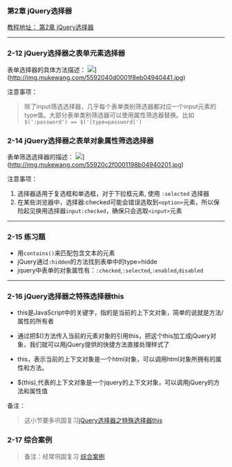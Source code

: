 ### 第2章 jQuery选择器 

[教程地址： 第2章 jQuery选择器](http://www.imooc.com/code/8315)

---
### 2-12  jQuery选择器之表单元素选择器

表单选择器的具体方法描述：
![](http://img.mukewang.com/5592040d0001f8eb04940441.jpg)](http://img.mukewang.com/5592040d0001f8eb04940441.jpg)

注意事项：
>除了input筛选选择器，几乎每个表单类别筛选器都对应一个input元素的type值。大部分表单类别筛选器可以使用属性筛选器替换。比如 `$(':password') == $('[type=password]')`

### 2-14 jQuery选择器之表单对象属性筛选选择器
表单筛选选择器的描述：
![](http://img.mukewang.com/55920c2f0001198b04940201.jpg)](http://img.mukewang.com/55920c2f0001198b04940201.jpg)

注意事项：
1.  选择器适用于复选框和单选框，对于下拉框元素, 使用 `:selected` 选择器
2.  在某些浏览器中，选择器:checked可能会错误选取到`<option>`元素，所以保险起见换用选择器`input:checked`，确保只会选取`<input>`元素

---
### 2-15 练习题

- 用`contains()`来匹配包含文本的元素
- jQuery通过`:hidden`的方法找到表单中的type=hidde
- jquery中表单的对象属性有：`:checked`,`:selected`,`:enabled`,`disabled`

---
### 2-16  jQuery选择器之特殊选择器this

- this是JavaScript中的关键字，指的是当前的上下文对象，简单的说就是方法/属性的所有者

- 通过把$()方法传入当前的元素对象的引用this，把这个this加工成jQuery对象，我们就可以用jQuery提供的快捷方法直接处理样式了

- this，表示当前的上下文对象是一个html对象，可以调用html对象所拥有的属性和方法。

-  $(this),代表的上下文对象是一个jquery的上下文对象，可以调用jQuery的方法和属性值

备注：
>这小节要多巩固复习[jQuery选择器之特殊选择器this](http://www.imooc.com/code/8353)

### 2-17 综合案例
>备注：经常巩固复习 [综合案例](http://www.imooc.com/code/8529)
